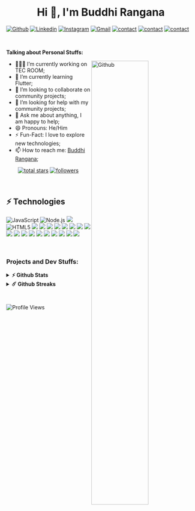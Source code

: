 <h1 align="center">Hi 👋, I'm Buddhi Rangana</h1>

[![Github](https://img.shields.io/badge/-Github-000?style=flat&logo=Github&logoColor=white)](https://github.com/buddhirangana)
[![Linkedin](https://img.shields.io/badge/-LinkedIn-blue?style=flat&logo=Linkedin&logoColor=white)](https://www.linkedin.com/in/buddhirangana/)
[![Instagram](https://img.shields.io/badge/-Instagram-c13584?style=flat&labelColor=c13584&logo=instagram&logoColor=white)](https://www.linkedin.com/in/buddhirangana/)
[![Gmail](https://img.shields.io/badge/-Gmail-c14438?style=flat&logo=Gmail&logoColor=white)](mailto:info.buddhirangana@gmail.com)
<a href="https://t.me/buddhirangana"> ![contact](https://img.shields.io/badge/Contact%20Me-On%20Telegram-blue)</a>
<a href="https://tecroom.lk">![contact](https://img.shields.io/badge/Visit%20Web-tecroom.lk-yellow)</a>
<a href="https://buddhirangana.github.io">![contact](https://img.shields.io/badge/Visit%20Web-buddhirangana.github.io-green)</a>

&nbsp;

<!-- Talking about you -->
**Talking about Personal Stuffs:**

<!-- Any image aligned to the right. Beware the width -->
<img width="55%" align="right" alt="Github" src="https://raw.githubusercontent.com/onimur/.github/master/.resources/git-header.svg" />

- 👨🏽‍💻 I’m currently working on TEC ROOM;
- 🌱 I’m currently learning Flutter;
- 👯 I’m looking to collaborate on community projects;
- 🤔 I’m looking for help with my community projects;
- 💬 Ask me about anything, I am happy to help;
- 😄 Pronouns: He/Him
- ⚡️ Fun-Fact: I love to explore new technologies;
- 📫 How to reach me: <a href="https://twitter.com/buddhirangana">Buddhi Rangana</a>;

<p align="center"> 
  <a href="https://github.com/buddhirangana?tab=repositories&sort=stargazers">
    <img alt="total stars" title="Total stars on GitHub" src="https://custom-icon-badges.herokuapp.com/github/stars/buddhirangana?color=55960c&style=for-the-badge&labelColor=488207&logo=star"/></a>
  <a href="https://github.com/buddhirangana?tab=followers">
    <img alt="followers" title="Follow me on Github" src="https://custom-icon-badges.herokuapp.com/github/followers/buddhirangana?color=236ad3&labelColor=1155ba&style=for-the-badge&logo=person-add&label=Follow&logoColor=white"/></a>
</p>

<br/>

## ⚡ Technologies

![JavaScript](https://img.shields.io/badge/JavaScript-F7DF1E.svg?style=for-the-badge&logo=JavaScript&logoColor=black)
![Node.js](https://img.shields.io/badge/Node.js-339933.svg?style=for-the-badge&logo=nodedotjs&logoColor=white)
![](https://img.shields.io/badge/React-61DAFB.svg?style=for-the-badge&logo=React&logoColor=black)
![HTML5](https://img.shields.io/badge/HTML5-E34F26.svg?style=for-the-badge&logo=HTML5&logoColor=white)
![](https://img.shields.io/badge/CSS3-1572B6.svg?style=for-the-badge&logo=CSS3&logoColor=white)
![](https://img.shields.io/badge/Tailwind%20CSS-06B6D4.svg?style=for-the-badge&logo=Tailwind-CSS&logoColor=white)
![](https://img.shields.io/badge/python.svg?style=for-the-badge&logo=NGINX&logoColor=white)
![](https://img.shields.io/badge/NGINX-009639.svg?style=for-the-badge&logo=NGINX&logoColor=white)
![](https://img.shields.io/badge/Git-F05032.svg?style=for-the-badge&logo=Git&logoColor=white)
![](https://img.shields.io/badge/Visual%20Studio%20Code-007ACC.svg?style=for-the-badge&logo=Visual-Studio-Code&logoColor=white)
![](https://img.shields.io/badge/Postman-FF6C37.svg?style=for-the-badge&logo=Postman&logoColor=white)
![](https://img.shields.io/badge/PowerShell-5391FE.svg?style=for-the-badge&logo=PowerShell&logoColor=white)
![](https://img.shields.io/badge/Google%20Chrome-4285F4.svg?style=for-the-badge&logo=Google-Chrome&logoColor=white)
![](https://img.shields.io/badge/Ubuntu-E95420.svg?style=for-the-badge&logo=Ubuntu&logoColor=white)
![](https://img.shields.io/badge/Windows%2011-0078D4.svg?style=for-the-badge&logo=Windows-11&logoColor=white)
![](https://img.shields.io/badge/Cloudflare-F38020.svg?style=for-the-badge&logo=Cloudflare&logoColor=white)
![](https://img.shields.io/badge/Firebase-FFCA28.svg?style=for-the-badge&logo=Firebase&logoColor=black)
![](https://img.shields.io/badge/GitHub-181717.svg?style=for-the-badge&logo=GitHub&logoColor=white)
![](https://img.shields.io/badge/Let's%20Encrypt-003A70.svg?style=for-the-badge&logo=Let's-Encrypt&logoColor=white)
![](https://img.shields.io/badge/Ghost-15171A.svg?style=for-the-badge&logo=Ghost&logoColor=white)
![](https://img.shields.io/badge/WordPress-21759B.svg?style=for-the-badge&logo=WordPress&logoColor=white)
![](https://img.shields.io/badge/DigitalOcean-0080FF.svg?style=for-the-badge&logo=DigitalOcean&logoColor=white)

<br/>

### Projects and Dev Stuffs:

<details>
  <summary><b>⚡ Github Stats</b></summary>

  <br />
  <img height="180em" src="https://github-readme-stats.vercel.app/api?username=buddhirangana&show_icons=true&hide_border=true&&count_private=true&include_all_commits=true" />
  <img height="180em" src="https://github-readme-stats.vercel.app/api/top-langs/?username=buddhirangana&exclude_repo=KNN-Image-Classification&show_icons=true&hide_border=true&layout=compact&langs_count=8"/>
</details>

<details>
  <summary><b>☄️ Github Streaks</b></summary>

  <br />
  <img height="180em" src="https://github-readme-streak-stats.herokuapp.com/?user=buddhirangana&hide_border=true" />
</details>

#
![Profile Views](https://komarev.com/ghpvc/?username=buddhirangana&color=green)
